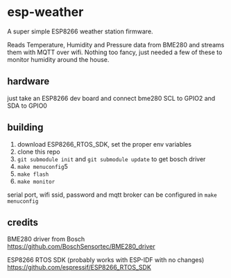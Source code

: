 # esp-weather

A super simple ESP8266 weather station firmware.

Reads Temperature, Humidity and Pressure data from BME280 and streams them with MQTT over wifi.
Nothing too fancy, just needed a few of these to monitor humidity around the house.

## hardware

just take an ESP8266 dev board and connect bme280 SCL to GPIO2 and SDA to GPIO0

## building

1. download ESP8266_RTOS_SDK, set the proper env variables
2. clone this repo
3. `git submodule init` and `git submodule update` to get bosch driver
4. `make menuconfig`5
5. `make flash`
6. `make monitor`

serial port, wifi ssid, password and mqtt broker can be configured in `make menuconfig`

## credits

BME280 driver from Bosch https://github.com/BoschSensortec/BME280_driver

ESP8266 RTOS SDK (probably works with ESP-IDF with no changes) https://github.com/espressif/ESP8266_RTOS_SDK
